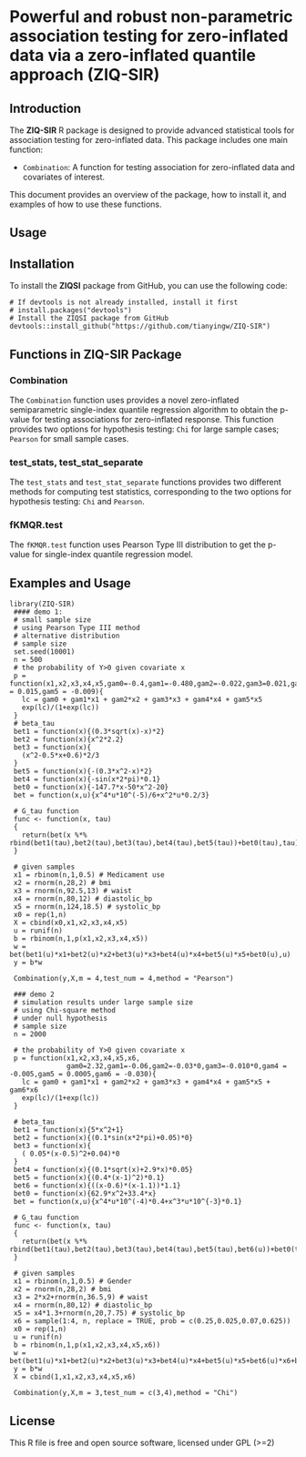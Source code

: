 # Powerful and robust non-parametric association testing for zero-inflated data via a zero-inflated quantile approach (ZIQ-SIR)
## Introduction
The **ZIQ-SIR** R package is designed to provide advanced statistical tools for association testing for zero-inflated data. This package includes one main function:

- `Combination`: A function for testing association for zero-inflated data and covariates of interest.

This document provides an overview of the package, how to install it, and examples of how to use these functions.

## Usage
## Installation
To install the **ZIQSI** package from GitHub, you can use the following code:

```{r}
# If devtools is not already installed, install it first
# install.packages("devtools")
# Install the ZIQSI package from GitHub
devtools::install_github("https://github.com/tianyingw/ZIQ-SIR")
```

## Functions in ZIQ-SIR Package
### Combination
The `Combination` function uses provides a novel zero-inflated semiparametric single-index quantile regression algorithm to obtain the p-value for testing associations for zero-inflated response. This function provides two options for hypothesis testing: `Chi` for large sample cases; `Pearson` for small sample cases.

### test_stats, test_stat_separate
The `test_stats` and `test_stat_separate` functions provides two different methods for computing test statistics, corresponding to the two options for hypothesis testing: `Chi` and `Pearson`.

### fKMQR.test
The `fKMQR.test` function uses Pearson Type III distribution to get the p-value for single-index quantile regression model.

## Examples and Usage
```{r}
library(ZIQ-SIR)
 #### demo 1:
 # small sample size
 # using Pearson Type III method
 # alternative distribution
 # sample size
 set.seed(10001)
 n = 500
 # the probability of Y>0 given covariate x
 p = function(x1,x2,x3,x4,x5,gam0=-0.4,gam1=-0.480,gam2=-0.022,gam3=0.021,gam4 = 0.015,gam5 = -0.009){
   lc = gam0 + gam1*x1 + gam2*x2 + gam3*x3 + gam4*x4 + gam5*x5
   exp(lc)/(1+exp(lc))
 }
 # beta_tau
 bet1 = function(x){(0.3*sqrt(x)-x)*2}
 bet2 = function(x){x^2*2.2}
 bet3 = function(x){
   (x^2-0.5*x+0.6)*2/3
 }
 bet5 = function(x){-(0.3*x^2-x)*2}
 bet4 = function(x){-sin(x*2*pi)*0.1}
 bet0 = function(x){-147.7*x-50*x^2-20}
 bet = function(x,u){x^4*u*10^(-5)/6+x^2*u*0.2/3}

 # G_tau function
 func <- function(x, tau)
 {
   return(bet(x %*% rbind(bet1(tau),bet2(tau),bet3(tau),bet4(tau),bet5(tau))+bet0(tau),tau))
 }

 # given samples
 x1 = rbinom(n,1,0.5) # Medicament use
 x2 = rnorm(n,28,2) # bmi
 x3 = rnorm(n,92.5,13) # waist
 x4 = rnorm(n,80,12) # diastolic_bp
 x5 = rnorm(n,124,18.5) # systolic_bp
 x0 = rep(1,n)
 X = cbind(x0,x1,x2,x3,x4,x5)
 u = runif(n)
 b = rbinom(n,1,p(x1,x2,x3,x4,x5))
 w = bet(bet1(u)*x1+bet2(u)*x2+bet3(u)*x3+bet4(u)*x4+bet5(u)*x5+bet0(u),u)
 y = b*w

 Combination(y,X,m = 4,test_num = 4,method = "Pearson")

 ### demo 2
 # simulation results under large sample size
 # using Chi-square method
 # under null hypothesis
 # sample size
 n = 2000

 # the probability of Y>0 given covariate x
 p = function(x1,x2,x3,x4,x5,x6,
              gam0=2.32,gam1=-0.06,gam2=-0.03*0,gam3=-0.010*0,gam4 = -0.005,gam5 = 0.0005,gam6 = -0.030){
   lc = gam0 + gam1*x1 + gam2*x2 + gam3*x3 + gam4*x4 + gam5*x5 + gam6*x6
   exp(lc)/(1+exp(lc))
 }

 # beta_tau
 bet1 = function(x){5*x^2+1}
 bet2 = function(x){(0.1*sin(x*2*pi)+0.05)*0}
 bet3 = function(x){
   ( 0.05*(x-0.5)^2+0.04)*0
 }
 bet4 = function(x){(0.1*sqrt(x)+2.9*x)*0.05}
 bet5 = function(x){(0.4*(x-1)^2)*0.1}
 bet6 = function(x){((x-0.6)*(x-1.1))*1.1}
 bet0 = function(x){62.9*x^2+33.4*x}
 bet = function(x,u){x^4*u*10^(-4)*0.4+x^3*u*10^{-3}*0.1}

 # G_tau function
 func <- function(x, tau)
 {
   return(bet(x %*% rbind(bet1(tau),bet2(tau),bet3(tau),bet4(tau),bet5(tau),bet6(u))+bet0(tau),tau))
 }

 # given samples
 x1 = rbinom(n,1,0.5) # Gender
 x2 = rnorm(n,28,2) # bmi
 x3 = 2*x2+rnorm(n,36.5,9) # waist
 x4 = rnorm(n,80,12) # diastolic_bp
 x5 = x4*1.3+rnorm(n,20,7.75) # systolic_bp
 x6 = sample(1:4, n, replace = TRUE, prob = c(0.25,0.025,0.07,0.625))
 x0 = rep(1,n)
 u = runif(n)
 b = rbinom(n,1,p(x1,x2,x3,x4,x5,x6))
 w = bet(bet1(u)*x1+bet2(u)*x2+bet3(u)*x3+bet4(u)*x4+bet5(u)*x5+bet6(u)*x6+bet0(u),u)
 y = b*w
 X = cbind(1,x1,x2,x3,x4,x5,x6)

 Combination(y,X,m = 3,test_num = c(3,4),method = "Chi")

```

## License
This R file is free and open source software, licensed under GPL (>=2)


